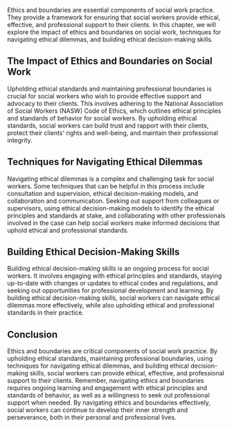 
Ethics and boundaries are essential components of social work practice. They provide a framework for ensuring that social workers provide ethical, effective, and professional support to their clients. In this chapter, we will explore the impact of ethics and boundaries on social work, techniques for navigating ethical dilemmas, and building ethical decision-making skills.

The Impact of Ethics and Boundaries on Social Work
--------------------------------------------------

Upholding ethical standards and maintaining professional boundaries is crucial for social workers who wish to provide effective support and advocacy to their clients. This involves adhering to the National Association of Social Workers (NASW) Code of Ethics, which outlines ethical principles and standards of behavior for social workers. By upholding ethical standards, social workers can build trust and rapport with their clients, protect their clients' rights and well-being, and maintain their professional integrity.

Techniques for Navigating Ethical Dilemmas
------------------------------------------

Navigating ethical dilemmas is a complex and challenging task for social workers. Some techniques that can be helpful in this process include consultation and supervision, ethical decision-making models, and collaboration and communication. Seeking out support from colleagues or supervisors, using ethical decision-making models to identify the ethical principles and standards at stake, and collaborating with other professionals involved in the case can help social workers make informed decisions that uphold ethical and professional standards.

Building Ethical Decision-Making Skills
---------------------------------------

Building ethical decision-making skills is an ongoing process for social workers. It involves engaging with ethical principles and standards, staying up-to-date with changes or updates to ethical codes and regulations, and seeking out opportunities for professional development and learning. By building ethical decision-making skills, social workers can navigate ethical dilemmas more effectively, while also upholding ethical and professional standards in their practice.

Conclusion
----------

Ethics and boundaries are critical components of social work practice. By upholding ethical standards, maintaining professional boundaries, using techniques for navigating ethical dilemmas, and building ethical decision-making skills, social workers can provide ethical, effective, and professional support to their clients. Remember, navigating ethics and boundaries requires ongoing learning and engagement with ethical principles and standards of behavior, as well as a willingness to seek out professional support when needed. By navigating ethics and boundaries effectively, social workers can continue to develop their inner strength and perseverance, both in their personal and professional lives.
